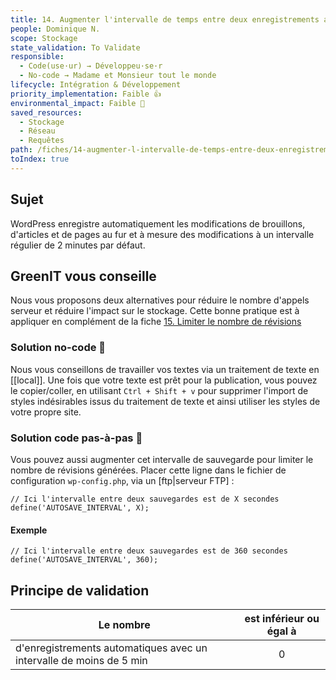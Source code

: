 ```yaml
---
title: 14. Augmenter l'intervalle de temps entre deux enregistrements automatiques
people: Dominique N.
scope: Stockage
state_validation: To Validate
responsible: 
  - Code(use·ur) → Développeu·se·r
  - No-code → Madame et Monsieur tout le monde
lifecycle: Intégration & Développement
priority_implementation: Faible 👍
environmental_impact: Faible 🌱
saved_resources: 
  - Stockage
  - Réseau
  - Requêtes
path: /fiches/14-augmenter-l-intervalle-de-temps-entre-deux-enregistrements-automatiques
toIndex: true
---
```


## Sujet

WordPress enregistre automatiquement les modifications de brouillons, d'articles et de pages au fur et à mesure des modifications à un intervalle régulier de 2 minutes par défaut.

## GreenIT vous conseille
Nous vous proposons deux alternatives pour réduire le nombre d'appels serveur et réduire l'impact sur le stockage.
Cette bonne pratique est à appliquer en complément de la fiche [15. Limiter le nombre de révisions](./15.%20Limiter%20le%20nombre%20de%20r%C3%A9visions.md)

### Solution no-code 🌱
Nous vous conseillons de travailler vos textes via un traitement de texte en [[local]]. Une fois que votre texte est prêt pour la publication, vous pouvez le copier/coller, en utilisant `Ctrl + Shift + v` pour supprimer l'import de styles indésirables issus du traitement de texte et ainsi utiliser les styles de votre propre site.  

### Solution code pas-à-pas 🌱
Vous pouvez aussi augmenter cet intervalle de sauvegarde pour limiter le nombre de révisions générées.
Placer cette ligne dans le fichier de configuration `wp-config.php`, via un [ftp|serveur FTP] :
```
// Ici l'intervalle entre deux sauvegardes est de X secondes
define('AUTOSAVE_INTERVAL', X);
```
#### Exemple
```
// Ici l'intervalle entre deux sauvegardes est de 360 secondes
define('AUTOSAVE_INTERVAL', 360);
```

## Principe de validation

| Le nombre | est inférieur ou égal à |
| ------------- | :---------------------: |
| d'enregistrements automatiques avec un intervalle de moins de 5 min      |            0            |

